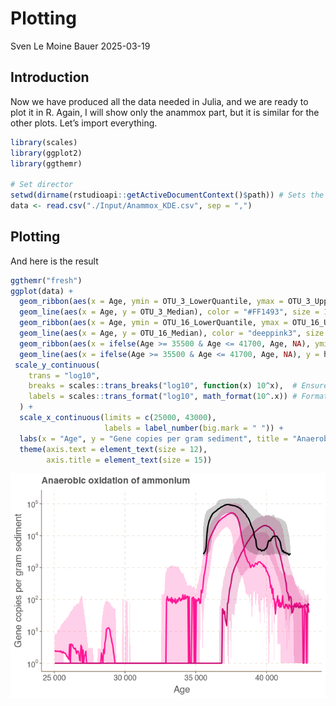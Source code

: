 Plotting
================
Sven Le Moine Bauer
2025-03-19

## Introduction

Now we have produced all the data needed in Julia, and we are ready to
plot it in R. Again, I will show only the anammox part, but it is
similar for the other plots. Let’s import everything.

``` r
library(scales)
library(ggplot2)
library(ggthemr)

# Set director
setwd(dirname(rstudioapi::getActiveDocumentContext()$path)) # Sets the directory to the place the script is saved.
data <- read.csv("./Input/Anammox_KDE.csv", sep = ",")
```

## Plotting

And here is the result

``` r
ggthemr("fresh")
ggplot(data) +
  geom_ribbon(aes(x = Age, ymin = OTU_3_LowerQuantile, ymax = OTU_3_UpperQuantile), fill = "#FF1493", alpha = 0.2) +  # Confidence interval as a shaded area
  geom_line(aes(x = Age, y = OTU_3_Median), color = "#FF1493", size = 1) +
  geom_ribbon(aes(x = Age, ymin = OTU_16_LowerQuantile, ymax = OTU_16_UpperQuantile), fill = "deeppink3", alpha = 0.2) +  # Confidence interval as a shaded area
  geom_line(aes(x = Age, y = OTU_16_Median), color = "deeppink3", size = 1) +
  geom_ribbon(aes(x = ifelse(Age >= 35500 & Age <= 41700, Age, NA), ymin = hzo_LowerQuantile, ymax = hzo_UpperQuantile), fill = "black", alpha = 0.2) +  # Confidence interval as a shaded area
  geom_line(aes(x = ifelse(Age >= 35500 & Age <= 41700, Age, NA), y = hzo_Median), color = "black", size = 1) +
 scale_y_continuous(
    trans = "log10",
    breaks = scales::trans_breaks("log10", function(x) 10^x),  # Ensure breaks are in powers of 2
    labels = scales::trans_format("log10", math_format(10^.x)) # Format labels as 2^x
  ) +
  scale_x_continuous(limits = c(25000, 43000),
                     labels = label_number(big.mark = " ")) +
  labs(x = "Age", y = "Gene copies per gram sediment", title = "Anaerobic oxidation of ammonium") +
  theme(axis.text = element_text(size = 12),
        axis.title = element_text(size = 15))
```

![](Plotting_files/figure-gfm/plot-1.png)<!-- -->

